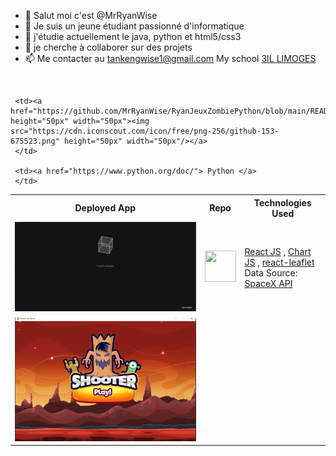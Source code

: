 - 👋 Salut moi c'est  @MrRyanWise
- 👀 Je suis un jeune étudiant passionné d'informatique 
- 🌱 j'étudie actuellement le java, python et  html5/css3
- 💞️ je cherche à collaborer sur des projets  
- 📫 Me contacter au  tankengwise1@gmail.com
My school <a href="https://www.3il-ingenieurs.fr">3IL LIMOGES</a>

<br/>
<table>
  <tr>
    <th><b><center>Deployed App</center></b></th>
    <th><b><center>Repo</center></b></th>  
    <th><b><center>Technologies Used</center></b></th>
  </tr>
  
  <tr>
    <td><img src="https://github.com/MrRyanWise/RyanSpace-X-Dashboard/raw/main/src/Assets/Space%20X.gif"/></td>
    <td><a href="https://github.com/MrRyanWise/RyanSpace-X-Dashboard"><img src="https://cdn.iconscout.com/icon/free/png-256/github-153-675523.png" height="50px" width="50px"/></a></td>
    <td>  
          <a href="https://reactjs.org">React JS</a> , 
          <a href="https://react-chartjs-2.js.org">Chart JS</a> , 
          <a href="https://react-leaflet.js.org">react-leaflet</a> 
      <br/>Data Source: <a href="https://github.com/r-spacex/SpaceX-API">SpaceX API</a>
    </td>
  </tr>
  
   <tr>
     <td>
      <a href="https://github.com/MrRyanWise/RyanJeuxZombiePython"> <img src="https://github.com/MrRyanWise/RyanJeuxZombiePython/raw/main/Assets/Accueil.png" />  </a>
     </td>
                                                                                                                      
     <td><a href="https://github.com/MrRyanWise/RyanJeuxZombiePython/blob/main/README.md" height="50px" width="50px"><img src="https://cdn.iconscout.com/icon/free/png-256/github-153-675523.png" height="50px" width="50px"/></a>
     </td>
                                                                                                               
     <td><a href="https://www.python.org/doc/"> Python </a> 
     </td>
   </tr>
   
</table> 
